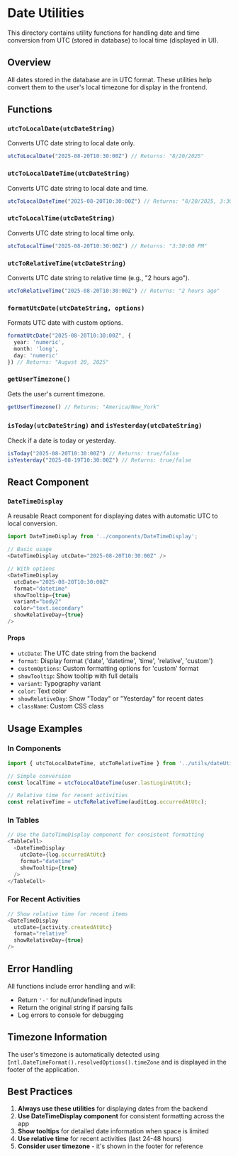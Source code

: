 # Date Utilities

This directory contains utility functions for handling date and time conversion from UTC (stored in database) to local time (displayed in UI).

## Overview

All dates stored in the database are in UTC format. These utilities help convert them to the user's local timezone for display in the frontend.

## Functions

### `utcToLocalDate(utcDateString)`
Converts UTC date string to local date only.
```typescript
utcToLocalDate("2025-08-20T10:30:00Z") // Returns: "8/20/2025"
```

### `utcToLocalDateTime(utcDateString)`
Converts UTC date string to local date and time.
```typescript
utcToLocalDateTime("2025-08-20T10:30:00Z") // Returns: "8/20/2025, 3:30:00 PM"
```

### `utcToLocalTime(utcDateString)`
Converts UTC date string to local time only.
```typescript
utcToLocalTime("2025-08-20T10:30:00Z") // Returns: "3:30:00 PM"
```

### `utcToRelativeTime(utcDateString)`
Converts UTC date string to relative time (e.g., "2 hours ago").
```typescript
utcToRelativeTime("2025-08-20T10:30:00Z") // Returns: "2 hours ago"
```

### `formatUtcDate(utcDateString, options)`
Formats UTC date with custom options.
```typescript
formatUtcDate("2025-08-20T10:30:00Z", { 
  year: 'numeric', 
  month: 'long', 
  day: 'numeric' 
}) // Returns: "August 20, 2025"
```

### `getUserTimezone()`
Gets the user's current timezone.
```typescript
getUserTimezone() // Returns: "America/New_York"
```

### `isToday(utcDateString)` and `isYesterday(utcDateString)`
Check if a date is today or yesterday.
```typescript
isToday("2025-08-20T10:30:00Z") // Returns: true/false
isYesterday("2025-08-19T10:30:00Z") // Returns: true/false
```

## React Component

### `DateTimeDisplay`
A reusable React component for displaying dates with automatic UTC to local conversion.

```typescript
import DateTimeDisplay from '../components/DateTimeDisplay';

// Basic usage
<DateTimeDisplay utcDate="2025-08-20T10:30:00Z" />

// With options
<DateTimeDisplay 
  utcDate="2025-08-20T10:30:00Z"
  format="datetime"
  showTooltip={true}
  variant="body2"
  color="text.secondary"
  showRelativeDay={true}
/>
```

#### Props
- `utcDate`: The UTC date string from the backend
- `format`: Display format ('date', 'datetime', 'time', 'relative', 'custom')
- `customOptions`: Custom formatting options for 'custom' format
- `showTooltip`: Show tooltip with full details
- `variant`: Typography variant
- `color`: Text color
- `showRelativeDay`: Show "Today" or "Yesterday" for recent dates
- `className`: Custom CSS class

## Usage Examples

### In Components
```typescript
import { utcToLocalDateTime, utcToRelativeTime } from '../utils/dateUtils';

// Simple conversion
const localTime = utcToLocalDateTime(user.lastLoginAtUtc);

// Relative time for recent activities
const relativeTime = utcToRelativeTime(auditLog.occurredAtUtc);
```

### In Tables
```typescript
// Use the DateTimeDisplay component for consistent formatting
<TableCell>
  <DateTimeDisplay 
    utcDate={log.occurredAtUtc} 
    format="datetime" 
    showTooltip={true}
  />
</TableCell>
```

### For Recent Activities
```typescript
// Show relative time for recent items
<DateTimeDisplay 
  utcDate={activity.createdAtUtc} 
  format="relative" 
  showRelativeDay={true}
/>
```

## Error Handling

All functions include error handling and will:
- Return `'-'` for null/undefined inputs
- Return the original string if parsing fails
- Log errors to console for debugging

## Timezone Information

The user's timezone is automatically detected using `Intl.DateTimeFormat().resolvedOptions().timeZone` and is displayed in the footer of the application.

## Best Practices

1. **Always use these utilities** for displaying dates from the backend
2. **Use DateTimeDisplay component** for consistent formatting across the app
3. **Show tooltips** for detailed date information when space is limited
4. **Use relative time** for recent activities (last 24-48 hours)
5. **Consider user timezone** - it's shown in the footer for reference
